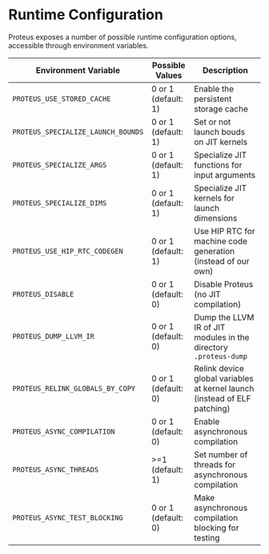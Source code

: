 # Runtime Configuration

Proteus exposes a number of possible runtime configuration options, accessible
through environment variables.

| Environment Variable             | Possible Values     | Description                                                               |
| -------------------------------- | ------------------- | ------------------------------------------------------------------------- |
| `PROTEUS_USE_STORED_CACHE`       | 0 or 1 (default: 1) | Enable the persistent storage cache                                       |
| `PROTEUS_SPECIALIZE_LAUNCH_BOUNDS`      | 0 or 1 (default: 1) | Set or not launch bouds on JIT kernels                                    |
| `PROTEUS_SPECIALIZE_ARGS`        | 0 or 1 (default: 1) | Specialize JIT functions for input arguments                              |
| `PROTEUS_SPECIALIZE_DIMS`        | 0 or 1 (default: 1) | Specialize JIT kernels for launch dimensions                              |
| `PROTEUS_USE_HIP_RTC_CODEGEN`    | 0 or 1 (default: 1) | Use HIP RTC for machine code generation (instead of our own) 
| `PROTEUS_DISABLE`                | 0 or 1 (default: 0) | Disable Proteus (no JIT compilation)                                      |
| `PROTEUS_DUMP_LLVM_IR`           | 0 or 1 (default: 0) | Dump the LLVM IR of JIT modules in the directory `.proteus-dump`          |
| `PROTEUS_RELINK_GLOBALS_BY_COPY` | 0 or 1 (default: 0) | Relink device global variables at kernel launch (instead of ELF patching) |
| `PROTEUS_ASYNC_COMPILATION`      | 0 or 1 (default: 0) | Enable asynchronous compilation                                           |
| `PROTEUS_ASYNC_THREADS`          | >=1 (default: 1)    | Set number of threads for asynchronous compilation                        |
| `PROTEUS_ASYNC_TEST_BLOCKING`    | 0 or 1 (default: 0) | Make asynchronous compilation blocking for testing                        |
